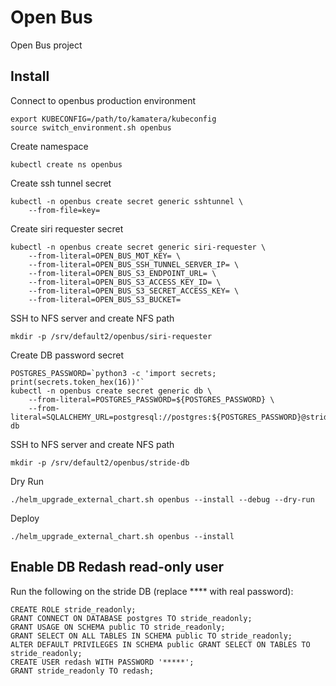 # Open Bus

Open Bus project

## Install

Connect to openbus production environment

```
export KUBECONFIG=/path/to/kamatera/kubeconfig
source switch_environment.sh openbus
```

Create namespace

```
kubectl create ns openbus
```

Create ssh tunnel secret

```
kubectl -n openbus create secret generic sshtunnel \
    --from-file=key=
```

Create siri requester secret

```
kubectl -n openbus create secret generic siri-requester \
    --from-literal=OPEN_BUS_MOT_KEY= \
    --from-literal=OPEN_BUS_SSH_TUNNEL_SERVER_IP= \
    --from-literal=OPEN_BUS_S3_ENDPOINT_URL= \
    --from-literal=OPEN_BUS_S3_ACCESS_KEY_ID= \
    --from-literal=OPEN_BUS_S3_SECRET_ACCESS_KEY= \
    --from-literal=OPEN_BUS_S3_BUCKET=
```

SSH to NFS server and create NFS path

```
mkdir -p /srv/default2/openbus/siri-requester
```

Create DB password secret

```
POSTGRES_PASSWORD=`python3 -c 'import secrets; print(secrets.token_hex(16))'`
kubectl -n openbus create secret generic db \
    --from-literal=POSTGRES_PASSWORD=${POSTGRES_PASSWORD} \
    --from-literal=SQLALCHEMY_URL=postgresql://postgres:${POSTGRES_PASSWORD}@stride-db
```

SSH to NFS server and create NFS path

```
mkdir -p /srv/default2/openbus/stride-db
```

Dry Run

```
./helm_upgrade_external_chart.sh openbus --install --debug --dry-run
```

Deploy

```
./helm_upgrade_external_chart.sh openbus --install
```

## Enable DB Redash read-only user

Run the following on the stride DB (replace **** with real password):

```
CREATE ROLE stride_readonly;
GRANT CONNECT ON DATABASE postgres TO stride_readonly;
GRANT USAGE ON SCHEMA public TO stride_readonly;
GRANT SELECT ON ALL TABLES IN SCHEMA public TO stride_readonly;
ALTER DEFAULT PRIVILEGES IN SCHEMA public GRANT SELECT ON TABLES TO stride_readonly;
CREATE USER redash WITH PASSWORD '*****';
GRANT stride_readonly TO redash;
```
